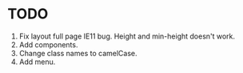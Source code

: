 # TODO
1. Fix layout full page IE11 bug. Height and min-height doesn't work.
2. Add components.
3. Change class names to camelCase.
4. Add menu.
